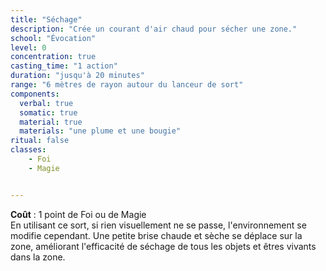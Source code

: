 ```yaml
---
title: "Séchage"
description: "Crée un courant d'air chaud pour sécher une zone."
school: "Évocation"
level: 0
concentration: true
casting_time: "1 action"
duration: "jusqu'à 20 minutes"
range: "6 mètres de rayon autour du lanceur de sort"
components:
  verbal: true
  somatic: true
  material: true
  materials: "une plume et une bougie"
ritual: false
classes:
    - Foi
    - Magie


---
```

**Coût** : 1 point de Foi ou de Magie  
En utilisant ce sort, si rien visuellement ne se passe, l'environnement se modifie cependant.
Une petite brise chaude et sèche se déplace sur la zone, améliorant l'efficacité de séchage de tous les objets et êtres vivants dans la zone.
